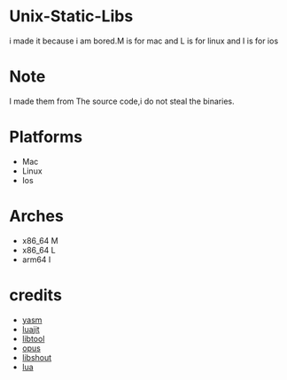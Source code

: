  # Unix-Static-Libs
 i made it because i am bored.M is for mac and L is for linux and I is for ios 
 # Note  
 I made them from The source code,i do not steal the binaries.
 # Platforms 
 - Mac
 - Linux
 - Ios
 # Arches 
 - x86_64 M
 - x86_64 L
 - arm64  I
 # credits 
 - [yasm](https://yasm.tortall.net) 
 - [luajit](https://luajit.org) 
 - [libtool](https://www.gnu.org/software/libtool/) 
 - [opus](https://opus-codec.org) 
 - [libshout](https://www.icecast.org)
 - [lua](https://www.lua.org)
